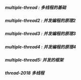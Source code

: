 ##### multiple-thread : 多线程的基础

##### multiple-thread2 : 并发编程的原理2

##### multiple-thread3 : 并发编程的原理3

##### multiple-thread4 : 并发编程的原理4

##### multiple-thread5: 并发的框架

##### thread-2018      多线程

